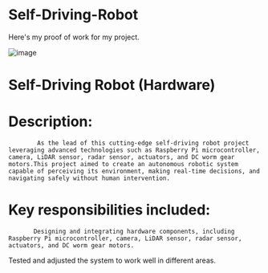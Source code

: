 # Self-Driving-Robot
Here's my proof of work for my project.

![image](https://github.com/011LOKESH/Self-Driving-Robot/assets/115442355/4ea8ee9d-5acb-45a0-aad2-c13505b89cbc)

# Self-Driving Robot (Hardware)

# Description:
            As the lead of this cutting-edge self-driving robot project leveraging advanced technologies such as Raspberry Pi microcontroller, camera, LiDAR sensor, radar sensor, actuators, and DC worm gear motors.This project aimed to create an autonomous robotic system capable of perceiving its environment, making real-time decisions, and navigating safely without human intervention.
                       
# Key responsibilities included:
           Designing and integrating hardware components, including Raspberry Pi microcontroller, camera, LiDAR sensor, radar sensor, actuators, and DC worm gear motors.
Tested and adjusted the system to work well in different areas.

